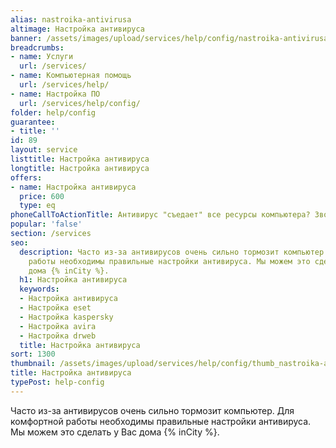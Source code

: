 ```yaml
---
alias: nastroika-antivirusa
altimage: Настройка антивируса
banner: /assets/images/upload/services/help/config/nastroika-antivirusa.jpg
breadcrumbs:
- name: Услуги
  url: /services/
- name: Компьютерная помощь
  url: /services/help/
- name: Настройка ПО
  url: /services/help/config/
folder: help/config
guarantee:
- title: ''
id: 89
layout: service
listtitle: Настройка антивируса
longtitle: Настройка антивируса
offers:
- name: Настройка антивируса
  price: 600
  type: eq
phoneCallToActionTitle: Антивирус "съедает" все ресурсы компьютера? Звоните!
popular: 'false'
section: /services
seo:
  description: Часто из-за антивирусов очень сильно тормозит компьютер. Для комфортной
    работы необходимы правильные настройки антивируса. Мы можем это сделать у Вас
    дома {% inCity %}.
  h1: Настройка антивируса
  keywords:
  - Настройка антивируса
  - Настройка eset
  - Настройка kaspersky
  - Настройка avira
  - Настройка drweb
  title: Настройка антивируса
sort: 1300
thumbnail: /assets/images/upload/services/help/config/thumb_nastroika-antivirusa.jpg
title: Настройка антивируса
typePost: help-config
---
```

Часто из-за антивирусов очень сильно тормозит компьютер. Для комфортной работы необходимы правильные настройки антивируса. Мы можем это сделать у Вас дома {% inCity %}.